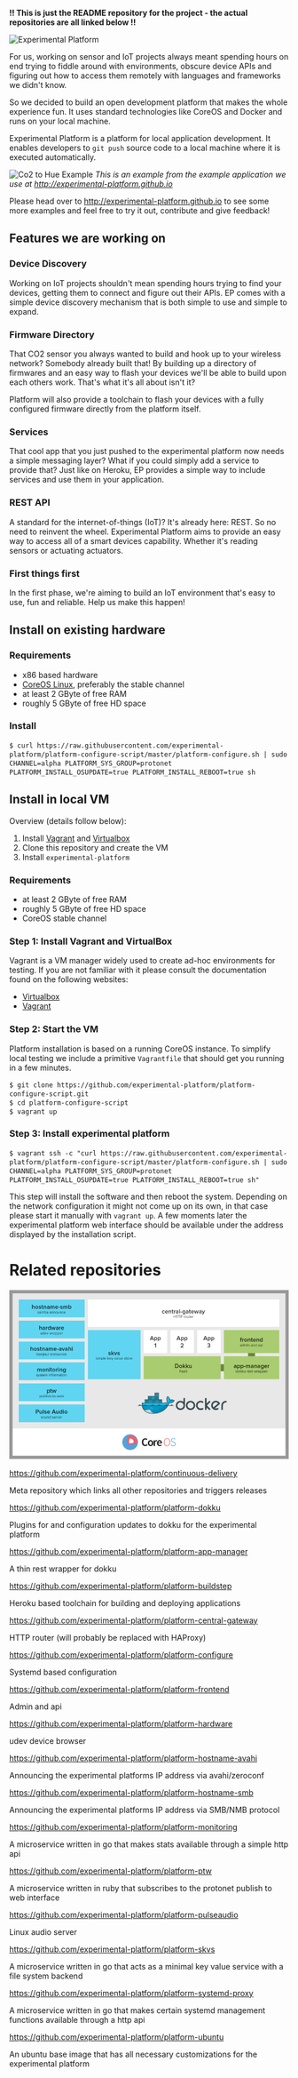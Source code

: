 **!! This is just the README repository for the project - the actual repositories are all linked below !!**

![Experimental Platform](http://experimental-platform.github.io/img/static-logo.png)

For us, working on sensor and IoT projects always meant spending hours on end trying to fiddle around with environments, obscure device APIs and figuring out how to access them remotely with languages and frameworks we didn't know.

So we decided to build an open development platform that makes the whole experience fun. It uses standard technologies like CoreOS and Docker and runs on your local machine.

Experimental Platform is a platform for local application development. It enables developers to `git push` source code to a local machine where it is executed automatically.

![Co2 to Hue Example](http://experimental-platform.github.io/img/co2demo.gif)
*This is an example from the example application we use at http://experimental-platform.github.io*

Please head over to http://experimental-platform.github.io to see some more examples and feel free to try it out, contribute and give feedback!

## Features we are working on

### Device Discovery

Working on IoT projects shouldn't mean spending hours trying to find your devices, getting them to connect and figure out their APIs. EP comes with a simple device discovery mechanism that is both simple to use and simple to expand.

### Firmware Directory

That CO2 sensor you always wanted to build and hook up to your wireless network? Somebody already built that! By building up a directory of firmwares and an easy way to flash your devices we'll be able to build upon each others work. That's what it's all about isn't it?

Platform will also provide a toolchain to flash your devices with a fully configured firmware directly from the platform itself.

### Services

That cool app that you just pushed to the experimental platform now needs a simple messaging layer? What if you could simply add a service to provide that? Just like on Heroku, EP provides a simple way to include services and use them in your application.

### REST API

A standard for the internet-of-things (IoT)? It's already here: REST. So no need to reinvent the wheel. Experimental Platform aims to provide an easy way to access all of a smart devices capability. Whether it's reading sensors or actuating actuators.

### First things first

In the first phase, we're aiming to build an IoT environment that's easy to use, fun and reliable. Help us make this happen!

## Install on existing hardware

### Requirements

* x86 based hardware
* [CoreOS Linux](https://coreos.com/os/docs/latest/installing-to-disk.html), preferably the stable channel
* at least 2 GByte of free RAM
* roughly 5 GByte of free HD space


### Install

    $ curl https://raw.githubusercontent.com/experimental-platform/platform-configure-script/master/platform-configure.sh | sudo CHANNEL=alpha PLATFORM_SYS_GROUP=protonet PLATFORM_INSTALL_OSUPDATE=true PLATFORM_INSTALL_REBOOT=true sh


## Install in local VM

Overview (details follow below):

1. Install [Vagrant](https://www.vagrantup.com/downloads.html) and [Virtualbox](https://www.virtualbox.org/wiki/Downloads)
2. Clone this repository and create the VM
3. Install `experimental-platform`

### Requirements

* at least 2 GByte of free RAM
* roughly 5 GByte of free HD space
* CoreOS stable channel


### Step 1: Install Vagrant and VirtualBox

Vagrant is a VM manager widely used to create ad-hoc environments for testing. If you are not familiar with it please consult the documentation found on the following websites:

* [Virtualbox](https://www.virtualbox.org)
* [Vagrant](https://www.vagrantup.com)


### Step 2: Start the VM

Platform installation is based on a running CoreOS instance. To simplify local testing we include a primitive `Vagrantfile` that should get you running in a few minutes.

    $ git clone https://github.com/experimental-platform/platform-configure-script.git
    $ cd platform-configure-script
    $ vagrant up

### Step 3: Install experimental platform

    $ vagrant ssh -c "curl https://raw.githubusercontent.com/experimental-platform/platform-configure-script/master/platform-configure.sh | sudo CHANNEL=alpha PLATFORM_SYS_GROUP=protonet PLATFORM_INSTALL_OSUPDATE=true PLATFORM_INSTALL_REBOOT=true sh"

This step will install the software and then reboot the system. Depending on the network configuration it might not come up on its own, in that case please start it manually with `vagrant up`. A few moments later the experimental platform web interface should be available under the address displayed by the installation script.

# Related repositories

![Overview](https://raw.githubusercontent.com/experimental-platform/experimental-platform.github.io/master/img/components.jpg)

https://github.com/experimental-platform/continuous-delivery

Meta repository which links all other repositories and triggers releases


https://github.com/experimental-platform/platform-dokku

Plugins for and configuration updates to dokku for the experimental platform


https://github.com/experimental-platform/platform-app-manager

A thin rest wrapper for dokku


https://github.com/experimental-platform/platform-buildstep

Heroku based toolchain for building and deploying applications


https://github.com/experimental-platform/platform-central-gateway

HTTP router (will probably be replaced with HAProxy)


https://github.com/experimental-platform/platform-configure

Systemd based configuration


https://github.com/experimental-platform/platform-frontend

Admin and api


https://github.com/experimental-platform/platform-hardware

udev device browser


https://github.com/experimental-platform/platform-hostname-avahi

Announcing the experimental platforms IP address via avahi/zeroconf


https://github.com/experimental-platform/platform-hostname-smb

Announcing the experimental platforms IP address via SMB/NMB protocol


https://github.com/experimental-platform/platform-monitoring

A microservice written in go that makes stats available through a simple http api


https://github.com/experimental-platform/platform-ptw

A microservice written in ruby that subscribes to the protonet publish to web interface


https://github.com/experimental-platform/platform-pulseaudio

Linux audio server


https://github.com/experimental-platform/platform-skvs

A microservice written in go that acts as a minimal key value service with a file system backend


https://github.com/experimental-platform/platform-systemd-proxy

A microservice written in go that makes certain systemd management functions available through a http api


https://github.com/experimental-platform/platform-ubuntu

An ubuntu base image that has all necessary customizations for the experimental platform

